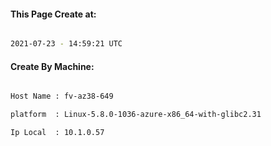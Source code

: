 
   
#### This Page Create at:

```bash

2021-07-23 - 14:59:21 UTC

```

#### Create By Machine:

```bash

Host Name : fv-az38-649

platform  : Linux-5.8.0-1036-azure-x86_64-with-glibc2.31

Ip Local  : 10.1.0.57

```

